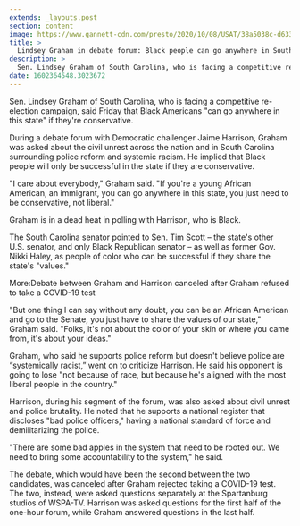 ```yaml
--- 
extends: _layouts.post 
section: content 
image: https://www.gannett-cdn.com/presto/2020/10/08/USAT/38a5038c-d633-46e2-bd92-0560a88e920f-AP_Election_2020_South_Carolina_Senate.jpg?crop=5471,3078,x0,y278&width=3200&height=1801&format=pjpg&auto=webp 
title: > 
  Lindsey Graham in debate forum: Black people can go anywhere in South Carolina if they're 'not liberal' 
description: > 
  Sen. Lindsey Graham of South Carolina, who is facing a competitive re-election campaign, said Friday that Black Americans "can go anywhere in this state" if they're conservative.During a debate forum with Democratic challenger Jaime Harrison, Graham was asked about the civil unrest across the nation and in South Carolina surrounding police reform and systemic racism.The South Carolina senator pointed to Sen. Tim Scott – the state's other U.S. senator, and only Black Republican senator – as well as former Gov.The two, instead, were asked questions separately at the Spartanburg studios of WSPA-TV.Harrison was asked questions for the first half of the one-hour forum, while Graham answered questions in the last half. 
date: 1602364548.3023672 
--- 
```

Sen. Lindsey Graham of South Carolina, who is facing a competitive re-election campaign, said Friday that Black Americans "can go anywhere in this state" if they're conservative.

During a debate forum with Democratic challenger Jaime Harrison, Graham was asked about the civil unrest across the nation and in South Carolina surrounding police reform and systemic racism. He implied that Black people will only be successful in the state if they are conservative.

"I care about everybody," Graham said. "If you're a young African American, an immigrant, you can go anywhere in this state, you just need to be conservative, not liberal."

Graham is in a dead heat in polling with Harrison, who is Black.

The South Carolina senator pointed to Sen. Tim Scott – the state's other U.S. senator, and only Black Republican senator – as well as former Gov. Nikki Haley, as people of color who can be successful if they share the state's "values."

More:Debate between Graham and Harrison canceled after Graham refused to take a COVID-19 test

"But one thing I can say without any doubt, you can be an African American and go to the Senate, you just have to share the values of our state," Graham said. "Folks, it's not about the color of your skin or where you came from, it's about your ideas."

Graham, who said he supports police reform but doesn't believe police are “systemically racist,” went on to criticize Harrison. He said his opponent is going to lose "not because of race, but because he's aligned with the most liberal people in the country."

Harrison, during his segment of the forum, was also asked about civil unrest and police brutality. He noted that he supports a national register that discloses "bad police officers," having a national standard of force and demilitarizing the police.

"There are some bad apples in the system that need to be rooted out. We need to bring some accountability to the system," he said.

The debate, which would have been the second between the two candidates, was canceled after Graham rejected taking a COVID-19 test. The two, instead, were asked questions separately at the Spartanburg studios of WSPA-TV. Harrison was asked questions for the first half of the one-hour forum, while Graham answered questions in the last half.